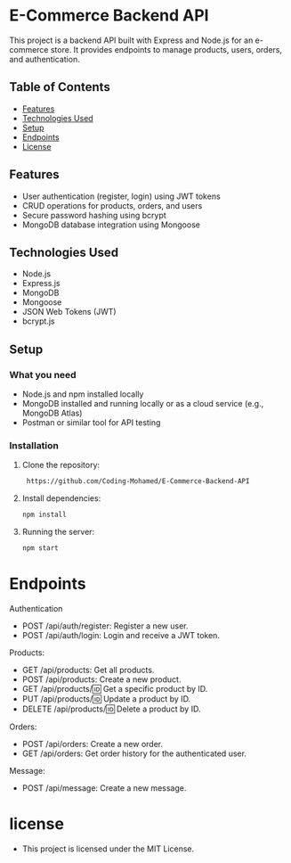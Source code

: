 # E-Commerce Backend API

This project is a backend API built with Express and Node.js for an e-commerce store. It provides endpoints to manage products, users, orders, and authentication.

## Table of Contents

- [Features](#features)
- [Technologies Used](#technologies-used)
- [Setup](#setup)
- [Endpoints](#endpoints)
- [License](#license)

## Features

- User authentication (register, login) using JWT tokens
- CRUD operations for products, orders, and users
- Secure password hashing using bcrypt
- MongoDB database integration using Mongoose

## Technologies Used

- Node.js
- Express.js
- MongoDB
- Mongoose
- JSON Web Tokens (JWT)
- bcrypt.js

## Setup

### What you need

- Node.js and npm installed locally
- MongoDB installed and running locally or as a cloud service (e.g., MongoDB Atlas)
- Postman or similar tool for API testing

### Installation

1. Clone the repository:

   ```bash
    https://github.com/Coding-Mohamed/E-Commerce-Backend-API
   ```

2. Install dependencies:

   ```bash
   npm install
   ```

3. Running the server:

   ```bash
   npm start
   ```

# Endpoints

Authentication

- POST /api/auth/register: Register a new user.
- POST /api/auth/login: Login and receive a JWT token.

Products:

- GET /api/products: Get all products.
- POST /api/products: Create a new product.
- GET /api/products/:id: Get a specific product by ID.
- PUT /api/products/:id: Update a product by ID.
- DELETE /api/products/:id: Delete a product by ID.

Orders:

- POST /api/orders: Create a new order.
- GET /api/orders: Get order history for the authenticated user.

Message:

- POST /api/message: Create a new message.

# license

- This project is licensed under the MIT License.
